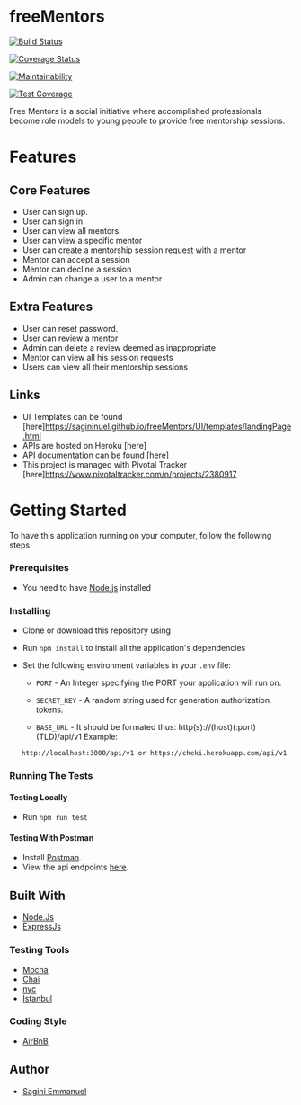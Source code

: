 # freeMentors

[![Build Status](https://travis-ci.org/sagininuel/freeMentors.svg?branch=develop)](https://travis-ci.org/sagininuel/freeMentors)

[![Coverage Status](https://coveralls.io/repos/github/sagininuel/freeMentors/badge.svg)](https://coveralls.io/github/sagininuel/freeMentors)

[![Maintainability](https://api.codeclimate.com/v1/badges/11e3a2851c06ed2cf962/maintainability)](https://codeclimate.com/github/sagininuel/freeMentors/maintainability)

[![Test Coverage](https://api.codeclimate.com/v1/badges/11e3a2851c06ed2cf962/test_coverage)](https://codeclimate.com/github/sagininuel/freeMentors/test_coverage)

Free Mentors is a social initiative where accomplished professionals become role models to young people to provide free mentorship sessions.

# Features

## Core Features

- User can sign up.
- User can sign in.
- User can view all mentors.
- User can view a specific mentor
- User can create a mentorship session request with a mentor
- Mentor can accept a session
- Mentor can decline a session
- Admin can change a user to a mentor

## Extra Features

- User can reset password.
- User can review a mentor
- Admin can delete a review deemed as inappropriate
- Mentor can view all his session requests
- Users can view all their mentorship sessions

## Links

- UI Templates can be found [here]https://sagininuel.github.io/freeMentors/UI/templates/landingPage.html
- APIs are hosted on Heroku [here]
- API documentation can be found [here]
- This project is managed with Pivotal Tracker [here]https://www.pivotaltracker.com/n/projects/2380917

# Getting Started

To have this application running on your computer, follow the following steps

### Prerequisites

- You need to have [Node.js](nodejs.org) installed

### Installing

- Clone or download this repository using
- Run `npm install` to install all the application's dependencies
- Set the following environment variables in your `.env` file:

  - `PORT` - An Integer specifying the PORT your application will run on.

  - `SECRET_KEY` - A random string used for generation authorization tokens.

  - `BASE_URL` - It should be formated thus: http(s)://(host)(:port)(TLD)/api/v1
    Example:

```
   http://localhost:3000/api/v1 or https://cheki.herokuapp.com/api/v1

```

### Running The Tests

#### Testing Locally

- Run `npm run test`

#### Testing With Postman

- Install [Postman](https://getpostman.com).
- View the api endpoints [here](cheki.herokuapp.com/api/v1/docs).

## Built With

- [Node.Js](https://nodejs.org)
- [ExpressJs](https://expressjs.com)

### Testing Tools

- [Mocha](https://www.npmjs.com/package/mocha)
- [Chai](https://www.npmjs.com/package/chai)
- [nyc](https://www.npmjs.com/package/nyc)
- [Istanbul](https://www.npmjs.com/package/istanbul)

### Coding Style

- [AirBnB](https://github.com/airbnb/javascript)

## Author

- [ Sagini Emmanuel ](https://github.com/sagininuel)
